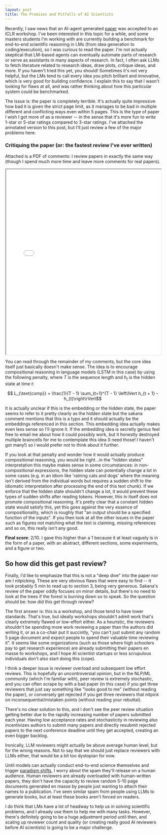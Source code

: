```yaml
---
layout: post
title: The Promises and Pitfalls of AI Scientists
---
```


Recently, I saw news that an AI-agent generated [paper]() was accepted to an ICLR workshop. I've been interested in this topic for a while, and some masters students I'm working with are currently building a benchmark for end-to-end scientific reasoning in LMs (from idea generation to coding/execution), so I was curious to read the paper. I'm not actually skeptical that LM-based agents can eventually automate parts of research or serve as assistants in many aspects of research. In fact, I often ask LLMs to fetch literature related to research ideas, draw plots, critique ideas, and more. If you haven't tried this yet, you should! Sometimes it's not very helpful, but the LMs tend to call every idea you pitch brilliant and innovative, which is very good for building confidence. I explain this to say that I wasn't looking for flaws at all, and was rather thinking about how this particular system could be benchmarked.

The issue is: the paper is completely terrible. It's actually quite impressive how bad it is given the strict page limit, as it manages to be bad in multiple different and conflicting ways even within 5 pages. This is the type of paper I wish I got more of as a reviewer -- in the sense that it's more fun to write 1-star or 5-star ratings compared to 3-star ratings. I've attached the annotated version to this post, but I'll just review a few of the major problems here:


### Critiquing the paper (or: the fastest review I've ever written)

Attached is a PDF of comments: I review papers in exactly the same way (though I spend much more time and leave more comments for real papers).

<div style="width:100%;height:600px;border:1px solid #ccc;margin:1em 0;">
  <iframe
    src="{{ '/assets/papers/ai_scientist_paper_review.pdf' | relative_url }}"
    width="100%" height="100%">
  </iframe>
</div>

You can read through the remainder of my comments, but the core idea itself just basically doesn't make sense. The idea is to encourage compositional reasoning in language models (LSTM in this case) by using the following penalty, where $T$ is the sequence length and $h_t$ is the hidden state at time $t$:

$$ L_{\text{comp}} = \frac{1}{T - 1} \sum_{t=1}^{T - 1} \left\lVert h_{t + 1} - h_{t}\right\rVert$$

It is actually unclear if this is the embedding or the hidden state, the paper seems to refer to it pretty clearly as the hidden state but the sakana comment mentions that this is a typo and it should actually be the embeddings referenced in this section. This embedding idea actually makes even less sense so I'll ignore it. If the embedding idea is secretly genius feel free to email me about how it could possibly work, but it honestly destroyed multiple braincells for me to contemplate this idea (I need those! I haven't got many!) so I would prefer not to think about it further.

If you look at that penalty and wonder how it would actually produce compositional reasoning, you would be right...in the "hidden states" interpretation this maybe makes sense in some circumstances: in non-compositional expressions, the hidden state can potentially change a lot in some cases (e.g. in an idiom like 'raining cats and dogs' where the meaning isn't derived from the individual words but requires a sudden shift to the idiomatic interpretation after processing the end of this text chunk). If we enforce that the hidden state shouldn't change a lot, it would prevent these types of sudden shifts after reading tokens. However, this in itself does not promote compositional reasoning. It's pretty clear that a constant hidden state would satisfy this, yet this goes against the very essence of compositionality, which is roughly that "an output should be a specified function of the inputs". If you then look at all the other issues in the paper such as figures not matching what the text is claiming, missing references and so on, this really isn't any good.

**Final score**: 2/10. I gave this higher than a 1 because it at least vaguely is in the form of a paper, with an abstract, different sections, some experiments, and a figure or two. 

## So how did this get past review?

Finally, I'd like to emphasize that this is not a "deep dive" into the paper nor am I nitpicking. These are very obvious flaws that were easy to find -- it took probably 5 min to read up to section 3, being very generous. Sakana's review of the paper oddly focuses on minor details, but there's no need to look at the trees if the forest is burning down so to speak. So the question should be: how did this get through review?

The first answer is: this is a workshop, and those tend to have lower standards. That's true, but ideally workshops shouldn't admit work that's clearly extremely flawed or low-effort either. As a heuristic, the reviewers shouldn't be spending more work reviewing a paper than the authors did writing it, or as a co-chair put it succintly, "you can't just submit any random 5 page document and expect people to spend their valuable time reviewing it". It seems like some organizations (such as those where high schoolers pay to get research experience) are already submitting their papers en masse to workshops, and I hope AI scientist startups or less scrupulous individuals don't also start doing this (cope).

I think a deeper issue is reviewer overload and subsequent low effort reviews. This is hopefully an uncontroversial opinion, but in the NLP/ML community (which I'm familiar with), peer review is extremely stochastic, and you can often scrape by with a bad paper (in this case) if you get three reviewers that just say something like "looks good to me" (without reading the paper), or conversely get rejected if you get three reviewers that nitpick on inconsequential/mistaken points (without reading your rebuttal).

There's no clear solution to this, and I don't see the peer review situation getting better due to the rapidly increasing number of papers submitted each year. Having low acceptance rates and stochasticity in reviewing also incentivizes authors to submit many papers and directly resubmit rejected papers to the next conference deadline until they get accepted, creating an even bigger backlog.

Ironically, LLM reviewers might actually be above average human level, but for the wrong reasons. Not to say that we should just replace reviewers with LLMs either, that would be a bit too dystopian for now.

Until models can actually conduct end-to-end science themselves and trigger [paradigm shifts](), I worry about the spam they'll release on a human audience. Human reviewers are already overloaded with human-written papers, they don't have the capacity to review random 5-10 page documents generated en masse by people just wanting to attach their names to a publication. I've seen similar spam from people using LLMs to generate books, but at least these books aren't forced on readers.

I do think that LMs have a lot of headway to help us in solving scientific problems, and I already use them to help me with many tasks. However, there's definitely going to be a huge adjustment period until then, and scaling up reviewer count and quality (or creating really good AI reviewers before AI scientists) is going to be a major challenge.
